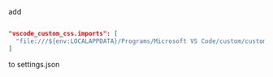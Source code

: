 add     

```json

"vscode_custom_css.imports": [
  "file:///${env:LOCALAPPDATA}/Programs/Microsoft VS Code/custom/custom.css"
]

```
to settings.json
